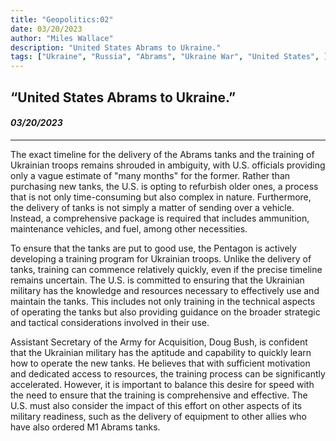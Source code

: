 ```yaml
---
title: "Geopolitics:02"
date: 03/20/2023
author: "Miles Wallace"
description: "United States Abrams to Ukraine."
tags: ["Ukraine", "Russia", "Abrams", "Ukraine War", "United States", ]
---
```

## “United States Abrams to Ukraine.”
#### _03/20/2023_  
____
The exact timeline for the delivery of the Abrams tanks and the training of Ukrainian troops remains shrouded in ambiguity, with U.S. officials providing only a vague estimate of "many months" for the former. Rather than purchasing new tanks, the U.S. is opting to refurbish older ones, a process that is not only time-consuming but also complex in nature. Furthermore, the delivery of tanks is not simply a matter of sending over a vehicle. Instead, a comprehensive package is required that includes ammunition, maintenance vehicles, and fuel, among other necessities.

To ensure that the tanks are put to good use, the Pentagon is actively developing a training program for Ukrainian troops. Unlike the delivery of tanks, training can commence relatively quickly, even if the precise timeline remains uncertain. The U.S. is committed to ensuring that the Ukrainian military has the knowledge and resources necessary to effectively use and maintain the tanks. This includes not only training in the technical aspects of operating the tanks but also providing guidance on the broader strategic and tactical considerations involved in their use.

Assistant Secretary of the Army for Acquisition, Doug Bush, is confident that the Ukrainian military has the aptitude and capability to quickly learn how to operate the new tanks. He believes that with sufficient motivation and dedicated access to resources, the training process can be significantly accelerated. However, it is important to balance this desire for speed with the need to ensure that the training is comprehensive and effective. The U.S. must also consider the impact of this effort on other aspects of its military readiness, such as the delivery of equipment to other allies who have also ordered M1 Abrams tanks.
